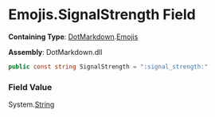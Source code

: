 # Emojis\.SignalStrength Field

**Containing Type**: [DotMarkdown](../../README.md)\.[Emojis](../README.md)

**Assembly**: DotMarkdown\.dll

```csharp
public const string SignalStrength = ":signal_strength:"
```

### Field Value

System\.[String](https://docs.microsoft.com/en-us/dotnet/api/system.string)